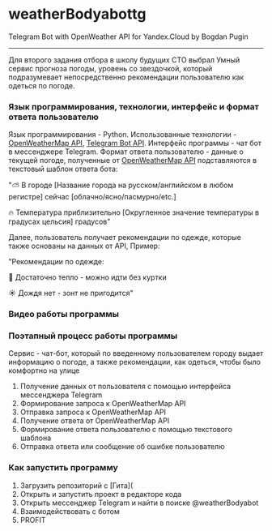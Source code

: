 # weatherBodyabottg
 Telegram Bot with OpenWeather API for Yandex.Cloud by Bogdan Pugin
<hr>
Для второго задания отбора в школу будущих CTO выбрал Умный сервис прогноза погоды, уровень со звездочкой, который подразумевает непосредственно рекомендации пользователю как одеться по погоде.

<h3> Язык программирования, технологии, интерфейс и формат ответа пользователю</h3>

Язык программирования - Python.
Использованные технологии - [OpenWeatherMap API](https://openweathermap.org/), [Telegram Bot API](https://core.telegram.org/bots/api).
Интерфейс программы - чат бот в мессенджере Telegram.
Формат ответа пользователю - данные о текущей погоде, полученные от [OpenWeatherMap API](https://openweathermap.org/) подставляются в текстовый шаблон ответа бота:

"⛅️ В городе [Название города на русском/английском в любом регистре] сейчас [облачно/ясно/пасмурно/etc.]

🔥 Температура приблизительно [Округленное значение температуры в градусах цельсия] градусов"

Далее, пользователь получает рекомендации по одежде, которые также основаны на данных от API, Пример:

"Рекомендации по одежде:

🌁 Достаточно тепло - можно идти без куртки

☀️ Дождя нет - зонт не пригодится"
                              
<h3>Видео работы программы</h3>   
<h3>Поэтапный процесс работы программы</h3>
 Cервис - чат-бот, который по введенному пользователем городу выдает информацию о погоде, а также рекомендации, как одеться, чтобы было комфортно на улице
<ol>
 <li>Получение данных от пользователя с помощью интерфейса мессенджера Telegram</li>
 <li>Формирование запроса к OpenWeatherMap API</li>
 <li>Отправка запроса к OpenWeatherMap API</li>
 <li>Получение ответа от OpenWeatherMap API</li>
 <li>Формирование ответа пользователю с помощью текстового шаблона</li>
 <li>Отправка ответа или сообщение об ошибке пользователю</li>
</ol>

<h3>Как запустить программу</h3>
 <ol>
 <li>Загрузить репозиторий с [Гита](<github.com/bodyaswag/weatherBodyabottg)</li>
 <li>Открыть и запустить проект в редакторе кода</li>
 <li>Открыть мессенджер Telegram и найти в поиске @weatherBodyabot</li>
 <li>Взаимодействовать с ботом</li>
 <li>PROFIT</li>
</ol>

